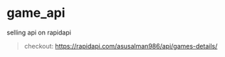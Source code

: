 # game_api
selling api on rapidapi
> checkout: https://rapidapi.com/asusalman986/api/games-details/
